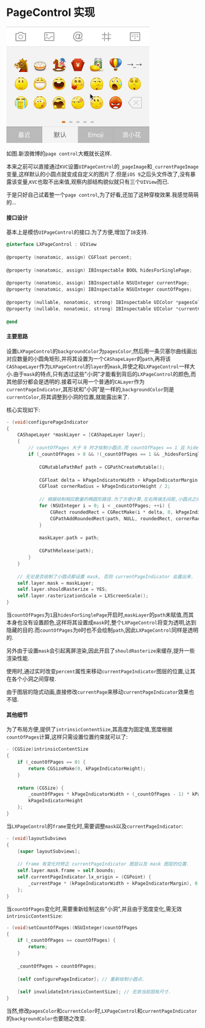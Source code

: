 # PageControl 实现

![](https://github.com/949478479/LXWeibo/blob/screenshot/PageControl.gif)

如图.新浪微博的`page control`大概就长这样.

本来之前可以直接通过`KVC`设置`UIPageControl`的`_pageImage`和`_currentPageImage`变量,这样默认的小圆点就变成自定义的图片了.但是`iOS 9`之后头文件改了,没有暴露该变量,`KVC`也取不出来值,观察内部结构貌似就只有三个`UIView`而已.

于是只好自己试着整一个`page control`,为了好看,还加了这种穿梭效果.我感觉萌萌的...

#### 接口设计

基本上是模仿`UIPageControl`的接口.为了方便,增加了`IB`支持.

```objective-c
@interface LXPageControl : UIView

@property (nonatomic, assign) CGFloat percent;

@property (nonatomic, assign) IBInspectable BOOL hidesForSinglePage;

@property (nonatomic, assign) IBInspectable NSUInteger currentPage;
@property (nonatomic, assign) IBInspectable NSUInteger countOfPages;

@property (nullable, nonatomic, strong) IBInspectable UIColor *pagesColor;
@property (nullable, nonatomic, strong) IBInspectable UIColor *currentColor;

@end
```

#### 主要思路

设置`LXPageControl`的`backgroundColor`为`pagesColor`,然后用一条贝塞尔曲线画出对应数量的小圆角矩形,并将其设置为一个`CAShapeLayer`的`path`,再将该`CAShapeLayer`作为`LXPageControl`的`layer`的`mask`,并使之和`LXPageControl`一样大小.由于`mask`的特点,只有透过这些"小洞"才能看到背后的`LXPageControl`的颜色,而其他部分都会是透明的.接着可以用一个普通的`CALayer`作为`currentPageIndicator`,其形状和"小洞"是一样的,`backgroundColor`则是`currentColor`,将其调整到小洞的位置,就能露出来了.

核心实现如下:

```objective-c
- (void)configurePageIndicator
{
    CAShapeLayer *maskLayer = [CAShapeLayer layer];
    {
        // countOfPages 大于 0 时才绘制小圆点.而 countOfPages == 1 且 hidesForSinglePage == YES 时不绘制.
        if (_countOfPages > 0 && !(_countOfPages == 1 && _hidesForSinglePage)) {

            CGMutablePathRef path = CGPathCreateMutable();

            CGFloat delta = kPageIndicatorWidth + kPageIndicatorMargin;
            CGFloat cornerRadius = kPageIndicatorHeight / 2;

            // 根据绘制相应数量的椭圆形路径.为了方便计算,左右两端无间距,小圆点之间有间距.小圆点和整个控件高度相同.
            for (NSUInteger i = 0; i < _countOfPages; ++i) {
                CGRect roundedRect = CGRectMake(i * delta, 0, kPageIndicatorWidth, kPageIndicatorHeight);
                CGPathAddRoundedRect(path, NULL, roundedRect, cornerRadius, cornerRadius);
            }

            maskLayer.path = path;

            CGPathRelease(path);
        }
    }

    // 无论是否绘制了小圆点都设置 mask, 否则 currentPageIndicator 会露出来.
    self.layer.mask = maskLayer;
    self.layer.shouldRasterize = YES;
    self.layer.rasterizationScale = LXScreenScale();
}
```

当`countOfPages`为`1`且`hidesForSinglePage`开启时,`maskLayer`的`path`未赋值,而其本身也没有设置颜色,这样将其设置成`mask`时,整个`LXPageControl`将变为透明,达到隐藏的目的.而`countOfPages`为`0`时也不会绘制`path`,因此`LXPageControl`同样是透明的.

另外由于设置`mask`会引起离屏渲染,因此开启了`shouldRasterize`来缓存,提升一些渲染性能.

使用时,通过实时改变`percent`属性来移动`currentPageIndicator`图层的位置,让其在各个小洞之间穿梭.

由于图层的隐式动画,直接修改`currentPage`来移动`currentPageIndicator`效果也不错.

#### 其他细节

为了布局方便,提供了`intrinsicContentSize`,其高度为固定值,宽度根据`countOfPages`计算,这样只需设置位置约束就可以了:

```objective-c
- (CGSize)intrinsicContentSize
{
    if (_countOfPages == 0) {
        return CGSizeMake(0, kPageIndicatorHeight);
    }
    
    return (CGSize) {
        _countOfPages * kPageIndicatorWidth + (_countOfPages - 1) * kPageIndicatorMargin,
        kPageIndicatorHeight
    };
}
```

当`LXPageControl`的`frame`变化时,需要调整`mask`以及`currentPageIndicator`:

```objective-c
- (void)layoutSubviews
{
    [super layoutSubviews];

    // frame 有变化时修正 currentPageIndicator 图层以及 mask 图层的位置.
    self.layer.mask.frame = self.bounds;
    self.currentPageIndicator.lx_origin = (CGPoint) {
        _currentPage * (kPageIndicatorWidth + kPageIndicatorMargin), 0
    };
}
```

当`countOfPages`变化时,需要重新绘制这些"小洞",并且由于宽度变化,需无效`intrinsicContentSize`:

```objective-c
- (void)setCountOfPages:(NSUInteger)countOfPages
{
    if (_countOfPages == countOfPages) {
        return;
    }

    _countOfPages = countOfPages;

    [self configurePageIndicator]; // 重新绘制小圆点.

    [self invalidateIntrinsicContentSize]; // 无效当前固有尺寸.
}
```

当然,修改`pagesColor`和`currentColor`时,`LXPageControl`和`currentPageIndicator`的`backgroundColor`也要随之改变.
